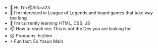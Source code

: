 - 👋 Hi, I’m @Alfura23
- 👀 I’m interested in League of Legends and board games that take way too long
- 🌱 I’m currently learning HTML, CSS, JS
- 📫 How to reach me: This is not the Dev you are looking for.
- 😄 Pronouns: he/him
- ⚡ Fun fact: Ex Yasuo Main

<!---
Alfura23/Alfura23 is a ✨ special ✨ repository because its `README.md` (this file) appears on your GitHub profile.
You can click the Preview link to take a look at your changes.
--->
